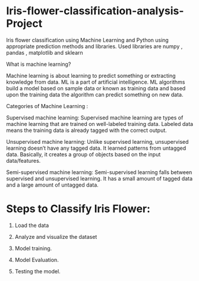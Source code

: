 # Iris-flower-classification-analysis-Project
Iris flower classification using Machine Learning and Python using appropriate prediction methods and libraries. Used libraries are numpy , pandas , matplotlib and sklearn

What is machine learning?

Machine learning is about learning to predict something or extracting knowledge from data. ML is a part of artificial intelligence. ML algorithms build a model based on sample data or known as training data and based upon the training data the algorithm can predict something on new data.

Categories of Machine Learning :

Supervised machine learning: Supervised machine learning are types of machine learning that are trained on well-labeled training data. Labeled data means the training data is already tagged with the correct output.

Unsupervised machine learning: Unlike supervised learning, unsupervised learning doesn’t have any tagged data. It learned patterns from untagged data. Basically, it creates a group of objects based on the input data/features.

Semi-supervised machine learning: Semi-supervised learning falls between supervised and unsupervised learning. It has a small amount of tagged data and a large amount of untagged data.

# Steps to Classify Iris Flower:

1. Load the data


2. Analyze and visualize the dataset

3. Model training.

4. Model Evaluation.

5. Testing the model.

